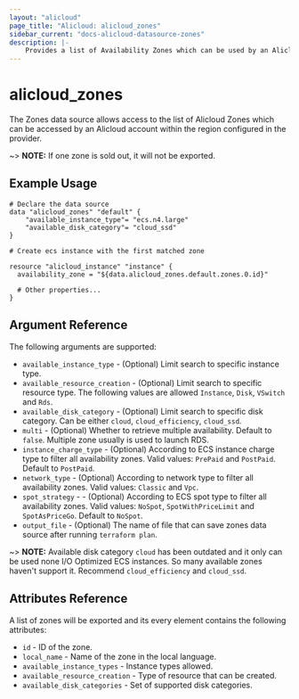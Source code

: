```yaml
---
layout: "alicloud"
page_title: "Alicloud: alicloud_zones"
sidebar_current: "docs-alicloud-datasource-zones"
description: |-
    Provides a list of Availability Zones which can be used by an Alicloud account.
---
```


# alicloud\_zones

The Zones data source allows access to the list of Alicloud Zones which can be accessed by an Alicloud account within the region configured in the provider.


~> **NOTE:** If one zone is sold out, it will not be exported.

## Example Usage

```
# Declare the data source
data "alicloud_zones" "default" {
	"available_instance_type"= "ecs.n4.large"
	"available_disk_category"= "cloud_ssd"
}

# Create ecs instance with the first matched zone

resource "alicloud_instance" "instance" {
  availability_zone = "${data.alicloud_zones.default.zones.0.id}"

  # Other properties...
}

```

## Argument Reference

The following arguments are supported:

* `available_instance_type` - (Optional) Limit search to specific instance type.
* `available_resource_creation` - (Optional) Limit search to specific resource type. The following values are allowed `Instance`, `Disk`, `VSwitch` and `Rds`.
* `available_disk_category` - (Optional) Limit search to specific disk category. Can be either `cloud`, `cloud_efficiency`, `cloud_ssd`.
* `multi` - (Optional) Whether to retrieve multiple availability. Default to `false`. Multiple zone usually is used to launch RDS.
* `instance_charge_type` - (Optional) According to ECS instance charge type to filter all availability zones. Valid values: `PrePaid` and `PostPaid`. Default to `PostPaid`.
* `network_type` - (Optional) According to network type to filter all availability zones. Valid values: `Classic` and `Vpc`.
* `spot_strategy` - - (Optional) According to ECS spot type to filter all availability zones. Valid values: `NoSpot`, `SpotWithPriceLimit` and `SpotAsPriceGo`. Default to `NoSpot`.
* `output_file` - (Optional) The name of file that can save zones data source after running `terraform plan`.

~> **NOTE:** Available disk category `cloud` has been outdated and it only can be used none I/O Optimized ECS instances. So many available zones haven't support it. Recommend `cloud_efficiency` and `cloud_ssd`.

## Attributes Reference

A list of zones will be exported and its every element contains the following attributes:

* `id` - ID of the zone.
* `local_name` - Name of the zone in the local language.
* `available_instance_types` - Instance types allowed.
* `available_resource_creation` - Type of resource that can be created.
* `available_disk_categories` - Set of supported disk categories.
